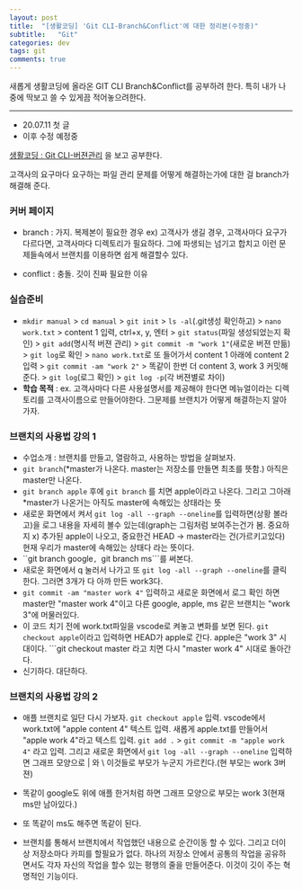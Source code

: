 ```yaml
---
layout: post
title:  "[생활코딩] 'Git CLI-Branch&Conflict'에 대한 정리본(수정중)"
subtitle:   "Git"
categories: dev
tags: git
comments: true
---
```


새롭게 생활코딩에 올라온 GIT CLI Branch&Conflict를 공부하려 한다. 특히 내가 나중에 딱보고 쓸 수 있게끔 적어놓으려한다.

---

- 20.07.11 첫 글
- 이후 수정 예정중
  
[생활코딩 : Git CLI-버젼관리](https://opentutorials.org/course/3840) 을 보고 공부한다.  
   
고객사의 요구마다 요구하는 파일 관리 문제를 어떻게 해결하는가에 대한 걸 branch가 해결해 준다.
    

### 커버 페이지 
- branch : 가지. 복제본이 필요한 경우 ex) 고객사가 생길 경우, 고객사마다 요구가 다르다면, 고객사마다 디렉토리가 필요하다. 그에 파생되는 넘기고 합치고 이런 문제들속에서 브랜치를 이용하면 쉽게 해결할수 있다.

- conflict : 충돌. 깃이 진짜 필요한 이유
    
  
### 실습준비
- ```mkdir manual``` > ```cd manual``` > ```git init``` > ```ls -al```(.git생성 확인하고) > ```nano work.txt``` > content 1 입력, ctrl+x, y, 엔터 > ```git status```(파일 생성되었는지 확인) > ```git add```(명시적 버젼 관리) > ```git commit -m "work 1"```(새로운 버젼 만듦) > ```git log```로 확인 > ```nano work.txt```로 또 들어가서 content 1 아래에 content 2 입력 > ```git commit -am "work 2"``` > 똑같이 한번 더 content 3, work 3 커밋해준다. > ```git log```(로그 확인) > ```git log -p```(각 버젼별로 차이)
- **학습 목적** : ex. 고객사마다 다른 사용설명서를 제공해야 한다면 메뉴얼이라는 디렉토리를 고객사이름으로 만들어야한다. 그문제를 브랜치가 어떻게 해결하는지 알아가자.
    
  
### 브랜치의 사용법 강의 1
- 수업소개 : 브랜치를 만들고, 열람하고, 사용하는 방법을 살펴보자.
- ```git branch```(*master가 나온다. master는 저장소를 만들면 최초를 뜻함.) 아직은 master만 나온다.
- ```git branch apple``` 후에  ```git branch``` 를 치면 apple이라고 나온다. 그리고 그아래 *master가 나온거는 아직도 master에 속해있는 상태라는 뜻
- 새로운 화면에서 켜서 ```git log -all --graph --oneline```를 입력하면(상황 볼라고)을 로그 내용을 자세히 볼수 있는데(graph는 그림처럼 보여주는건가 봄. 중요하지 x) 추가된 apple이 나오고, 중요한건 HEAD -> master라는 건(가르키고있다) 현재 우리가 master에 속해있는 상태다 라는 뜻이다.
- ``git branch google```, ```git branch ms```를 써본다.
- 새로운 화면에서 q 눌러서 나가고 또 ```git log -all --graph --oneline```를 클릭한다. 그러면 3개가 다 아까 만든 work3다.
- ```git commit -am "master work 4"``` 입력하고 새로운 화면에서 로그 확인 하면 master만 "master work 4"이고 다른 google, apple, ms 같은 브랜치는 "work 3"에 머물러있다. 
- 이 코드 치기 전에 work.txt파일을 vscode로 켜놓고 변화를 보면 된다. ```git checkout apple```이라고 입력하면 HEAD가 apple로 간다. apple은 "work 3" 시대이다. ```git checkout master 라고 치면 다시 "master work 4" 시대로 돌아간다.
- 신기하다. 대단하다.
    
  
### 브랜치의 사용법 강의 2
- 애플 브랜치로 일단 다시 가보자. ```git checkout apple``` 입력. vscode에서 work.txt에 "apple content 4" 텍스트 입력. 새롭게 apple.txt를 만들어서 "apple work 4"라고 텍스트 입력. ```git add .``` > ```git commit -m "apple work 4"``` 라고 입력. 그리고 새로운 화면에서 ```git log -all --graph --oneline``` 입력하면 그래프 모양으로 | 와 \ 이것들로 부모가 누군지 가르킨다.(현 부모는 work 3버젼)

- 똑같이 google도 위에 애플 한거처럼 하면 그래프 모양으로 부모는 work 3(현재 ms만 남아있다.) 

- 또 똑같이 ms도 해주면 똑같이 된다.

- 브랜치를 통해서 브랜치에서 작업했던 내용으로 순간이동 할 수 있다. 그리고 더이상 저장소마다 카피를 할필요가 없다. 하나의 저장소 안에서 공통의 작업을 공유하면서도 각자 자신의 작업을 할수 있는 평행의 줄을 만들어준다. 이것이 깃이 주는 혁명적인 기능이다.


